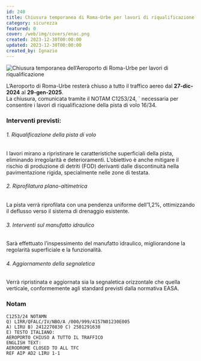 ```yaml
---
id: 240
title: Chiusura temporanea di Roma-Urbe per lavori di riqualificazione
category: sicurezza
featured: 0
cover: /web/img/covers/enac.png
created: 2023-12-30T00:00:00
updated: 2023-12-30T00:00:00
created_by: Ignazio
---
```


<img alt="Chiusura temporanea dell’Aeroporto di Roma-Urbe per lavori di riqualificazione" class="float-start mr-3 mb-1 w-[295px]" src="/web/img/stories/2024-240-chiusura-urbe.jpg" title="Chiusura temporanea dell’Aeroporto di Roma-Urbe per lavori di riqualificazione"/>

L’Aeroporto di Roma-Urbe resterà chiuso a tutto il traffico aereo dal <span class="whitespace-nowrap">**27-dic-2024** al **29-gen-2025**.</span><br />
La chiusura, comunicata tramite il NOTAM C1253/24, &grave; necessaria per consentire i lavori di riqualificazione della pista di volo 16/34.

### Interventi previsti:

###### 1. Riqualificazione della pista di volo

I lavori mirano a ripristinare le caratteristiche superficiali della pista, eliminando irregolarità e deterioramenti. L’obiettivo è anche mitigare il rischio di produzione di detriti (FOD) derivanti dalle discontinuità nella pavimentazione rigida, specialmente nelle zone di testata.

###### 2. Riprofilatura plano-altimetrica

La pista verrà riprofilata con una pendenza uniforme dell’1,2%, ottimizzando il deflusso verso il sistema di drenaggio esistente.

###### 3. Interventi sul manufatto idraulico

Sarà effettuato l’inspessimento del manufatto idraulico, migliorandone la regolarità superficiale e la funzionalità.

###### 4. Aggiornamento della segnaletica

Verrà ripristinata e aggiornata sia la segnaletica orizzontale che quella verticale, conformemente agli standard previsti dalla normativa EASA.

### Notam

```
C1253/24 NOTAMN
Q) LIRR/QFALC/IV/NBO/A /000/999/4157N01230E005
A) LIRU B) 2412270830 C) 2501291630
E) TESTO ITALIANO:
AEROPORTO CHIUSO A TUTTO IL TRAFFICO
ENGLISH TEXT:
AERODROME CLOSED TO ALL TFC
REF AIP AD2 LIRU 1-1
```
